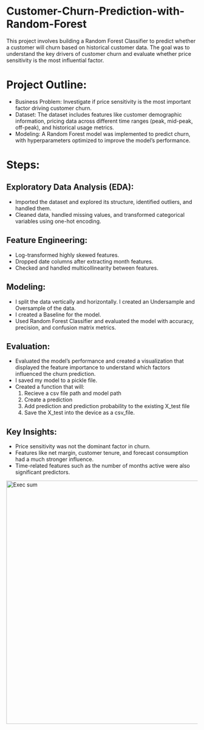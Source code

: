 # Customer-Churn-Prediction-with-Random-Forest
This project involves building a Random Forest Classifier to predict whether a customer will churn based on historical customer data. The goal was to understand the key drivers of customer churn and evaluate whether price sensitivity is the most influential factor.

# Project Outline:
* Business Problem: Investigate if price sensitivity is the most important factor driving customer churn.
* Dataset: The dataset includes features like customer demographic information, pricing data across different time ranges (peak, mid-peak, off-peak), and historical usage metrics.
* Modeling: A Random Forest model was implemented to predict churn, with hyperparameters optimized to improve the model’s performance.

# Steps:
## Exploratory Data Analysis (EDA):
* Imported the dataset and explored its structure, identified outliers, and handled them.
* Cleaned data, handled missing values, and transformed categorical variables using one-hot encoding.
## Feature Engineering:
* Log-transformed highly skewed features.
* Dropped date columns after extracting month features.
* Checked and handled multicollinearity between features.
## Modeling:
* I split the data vertically and horizontally. I created an Undersample and Oversample of the data.
* I created a Baseline for the model.
* Used Random Forest Classifier and evaluated the model with accuracy, precision, and confusion matrix metrics.
## Evaluation:
* Evaluated the model’s performance and created a visualization that displayed the feature importance to understand which factors influenced the churn prediction.
* I saved my model to a pickle file.
* Created a function that will:
    1.  Recieve a csv file path and model path
    2. Create a prediction 
    3. Add prediction and prediction probability to the existing X_test file
    4. Save the X_test into the device as a csv_file.
## Key Insights:
* Price sensitivity was not the dominant factor in churn.
* Features like net margin, customer tenure, and forecast consumption had a much stronger influence.
* Time-related features such as the number of months active were also significant predictors.
<img width="641" alt="Exec sum" src="https://github.com/user-attachments/assets/1b39b8ed-1d6f-4d1b-bf88-e02ea55dbd43" />
